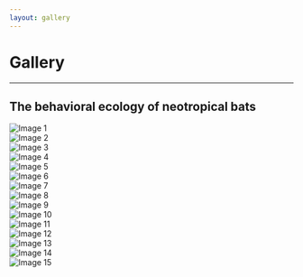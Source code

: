 ```yaml
---
layout: gallery
---
```

# Gallery
---

## The behavioral ecology of neotropical bats

<div class="gallery">
  <div class="gallery-item">
    <img src="/assets/photos/chiroptology/01_IMG_2563.jpg" alt="Image 1">
  </div>
  <div class="gallery-item">
    <img src="/assets/photos/chiroptology/02_IMG_2547.JPG" alt="Image 2">
  </div>
  <div class="gallery-item">
    <img src="/assets/photos/chiroptology/03_IMG_5306.JPG" alt="Image 3">
  </div>
  <div class="gallery-item">
    <img src="/assets/photos/chiroptology/04_IMG_2406.JPG" alt="Image 4">
  </div>
  <div class="gallery-item">
    <img src="/assets/photos/chiroptology/05_IMG_1995.JPG" alt="Image 5">
  </div>
  <div class="gallery-item">
    <img src="/assets/photos/chiroptology/06_P1012854.JPG" alt="Image 6">
  </div>
  <div class="gallery-item">
    <img src="/assets/photos/chiroptology/07_P1012904.JPG" alt="Image 7">
  </div>
  <div class="gallery-item">
    <img src="/assets/photos/chiroptology/08_37499008_Unknown.JPG" alt="Image 8">
  </div>
  <div class="gallery-item">
    <img src="/assets/photos/chiroptology/09_IMG_1747.JPG" alt="Image 9">
  </div>
  <div class="gallery-item">
    <img src="/assets/photos/chiroptology/10_IMG_3159.JPG" alt="Image 10">
  </div>
  <div class="gallery-item">
    <img src="/assets/photos/chiroptology/11_IMG_5163.JPG" alt="Image 11">
  </div>
  <div class="gallery-item">
    <img src="/assets/photos/chiroptology/12_IMG_0363.JPG" alt="Image 12">
  </div>
  <div class="gallery-item">
    <img src="/assets/photos/chiroptology/13_IMG_2666.JPG" alt="Image 13">
  </div>
  <div class="gallery-item">
    <img src="/assets/photos/chiroptology/14_IMG_1759.JPG" alt="Image 14">
  </div>
  <div class="gallery-item">
    <img src="/assets/photos/chiroptology/15_IMG_5222.JPG" alt="Image 15">
  </div>  
</div>

